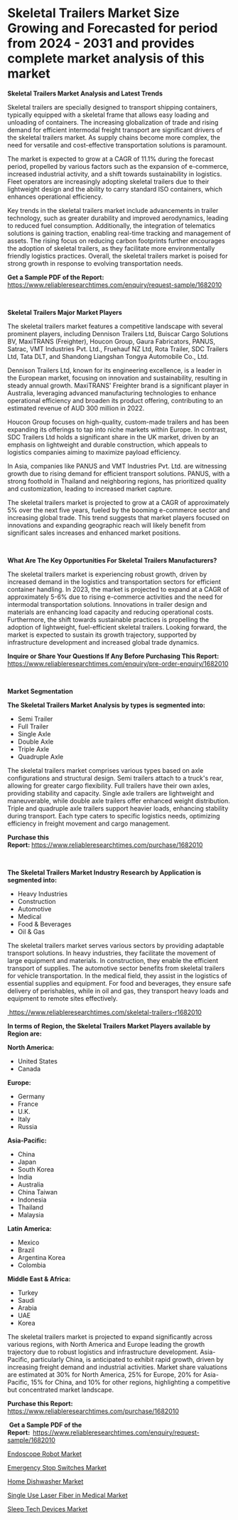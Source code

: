 <p><h1>Skeletal Trailers Market Size Growing and Forecasted for period from 2024 - 2031 and provides complete market analysis of this market</h1></p><p><strong>Skeletal Trailers Market Analysis and Latest Trends</strong></p>
<p><p>Skeletal trailers are specially designed to transport shipping containers, typically equipped with a skeletal frame that allows easy loading and unloading of containers. The increasing globalization of trade and rising demand for efficient intermodal freight transport are significant drivers of the skeletal trailers market. As supply chains become more complex, the need for versatile and cost-effective transportation solutions is paramount.</p><p>The market is expected to grow at a CAGR of 11.1% during the forecast period, propelled by various factors such as the expansion of e-commerce, increased industrial activity, and a shift towards sustainability in logistics. Fleet operators are increasingly adopting skeletal trailers due to their lightweight design and the ability to carry standard ISO containers, which enhances operational efficiency.</p><p>Key trends in the skeletal trailers market include advancements in trailer technology, such as greater durability and improved aerodynamics, leading to reduced fuel consumption. Additionally, the integration of telematics solutions is gaining traction, enabling real-time tracking and management of assets. The rising focus on reducing carbon footprints further encourages the adoption of skeletal trailers, as they facilitate more environmentally friendly logistics practices. Overall, the skeletal trailers market is poised for strong growth in response to evolving transportation needs.</p></p>
<p><strong>Get a Sample PDF of the Report:&nbsp;</strong> <a href="https://www.reliableresearchtimes.com/enquiry/request-sample/1682010?utm_campaign=1266&utm_medium=2&utm_source=Github&utm_content=ia&utm_term=01102024&utm_id=skeletal-trailers">https://www.reliableresearchtimes.com/enquiry/request-sample/1682010</a></p>
<p>&nbsp;</p>
<p><strong>Skeletal Trailers Major Market Players</strong></p>
<p><p>The skeletal trailers market features a competitive landscape with several prominent players, including Dennison Trailers Ltd, Buiscar Cargo Solutions BV, MaxiTRANS (Freighter), Houcon Group, Gaura Fabricators, PANUS, Satrac, VMT Industries Pvt. Ltd., Fruehauf NZ Ltd, Rota Trailer, SDC Trailers Ltd, Tata DLT, and Shandong Liangshan Tongya Automobile Co., Ltd. </p><p>Dennison Trailers Ltd, known for its engineering excellence, is a leader in the European market, focusing on innovation and sustainability, resulting in steady annual growth. MaxiTRANS' Freighter brand is a significant player in Australia, leveraging advanced manufacturing technologies to enhance operational efficiency and broaden its product offering, contributing to an estimated revenue of AUD 300 million in 2022.</p><p>Houcon Group focuses on high-quality, custom-made trailers and has been expanding its offerings to tap into niche markets within Europe. In contrast, SDC Trailers Ltd holds a significant share in the UK market, driven by an emphasis on lightweight and durable construction, which appeals to logistics companies aiming to maximize payload efficiency. </p><p>In Asia, companies like PANUS and VMT Industries Pvt. Ltd. are witnessing growth due to rising demand for efficient transport solutions. PANUS, with a strong foothold in Thailand and neighboring regions, has prioritized quality and customization, leading to increased market capture.</p><p>The skeletal trailers market is projected to grow at a CAGR of approximately 5% over the next five years, fueled by the booming e-commerce sector and increasing global trade. This trend suggests that market players focused on innovations and expanding geographic reach will likely benefit from significant sales increases and enhanced market positions.</p></p>
<p>&nbsp;</p>
<p><strong>What Are The Key Opportunities For Skeletal Trailers Manufacturers?</strong></p>
<p><p>The skeletal trailers market is experiencing robust growth, driven by increased demand in the logistics and transportation sectors for efficient container handling. In 2023, the market is projected to expand at a CAGR of approximately 5-6% due to rising e-commerce activities and the need for intermodal transportation solutions. Innovations in trailer design and materials are enhancing load capacity and reducing operational costs. Furthermore, the shift towards sustainable practices is propelling the adoption of lightweight, fuel-efficient skeletal trailers. Looking forward, the market is expected to sustain its growth trajectory, supported by infrastructure development and increased global trade dynamics.</p></p>
<p><strong>Inquire or Share Your Questions If Any Before Purchasing This Report:</strong> <a href="https://www.reliableresearchtimes.com/enquiry/pre-order-enquiry/1682010?utm_campaign=1266&utm_medium=2&utm_source=Github&utm_content=ia&utm_term=01102024&utm_id=skeletal-trailers">https://www.reliableresearchtimes.com/enquiry/pre-order-enquiry/1682010</a></p>
<p>&nbsp;</p>
<p><strong>Market Segmentation</strong></p>
<p><strong>The Skeletal Trailers Market Analysis by types is segmented into:</strong></p>
<p><ul><li>Semi Trailer</li><li>Full Trailer</li><li>Single Axle</li><li>Double Axle</li><li>Triple Axle</li><li>Quadruple Axle</li></ul></p>
<p><p>The skeletal trailers market comprises various types based on axle configurations and structural design. Semi trailers attach to a truck's rear, allowing for greater cargo flexibility. Full trailers have their own axles, providing stability and capacity. Single axle trailers are lightweight and maneuverable, while double axle trailers offer enhanced weight distribution. Triple and quadruple axle trailers support heavier loads, enhancing stability during transport. Each type caters to specific logistics needs, optimizing efficiency in freight movement and cargo management.</p></p>
<p><strong>Purchase this Report:&nbsp;</strong><a href="https://www.reliableresearchtimes.com/purchase/1682010?utm_campaign=1266&utm_medium=2&utm_source=Github&utm_content=ia&utm_term=01102024&utm_id=skeletal-trailers">https://www.reliableresearchtimes.com/purchase/1682010</a></p>
<p>&nbsp;</p>
<p><strong>The Skeletal Trailers Market Industry Research by Application is segmented into:</strong></p>
<p><ul><li>Heavy Industries</li><li>Construction</li><li>Automotive</li><li>Medical</li><li>Food & Beverages</li><li>Oil & Gas</li></ul></p>
<p><p>The skeletal trailers market serves various sectors by providing adaptable transport solutions. In heavy industries, they facilitate the movement of large equipment and materials. In construction, they enable the efficient transport of supplies. The automotive sector benefits from skeletal trailers for vehicle transportation. In the medical field, they assist in the logistics of essential supplies and equipment. For food and beverages, they ensure safe delivery of perishables, while in oil and gas, they transport heavy loads and equipment to remote sites effectively.</p></p>
<p><a href="https://www.reliableresearchtimes.com/skeletal-trailers-r1682010?utm_campaign=1266&utm_medium=2&utm_source=Github&utm_content=ia&utm_term=01102024&utm_id=skeletal-trailers">&nbsp;https://www.reliableresearchtimes.com/skeletal-trailers-r1682010</a></p>
<p><strong>In terms of Region, the Skeletal Trailers Market Players available by Region are:</strong></p>
<p>
    <p> <strong> North America: </strong>
        <ul>
            <li>United States</li>
            <li>Canada</li>
        </ul>
        </p> 
    <p> <strong> Europe: </strong>
        <ul>
            <li>Germany</li>
            <li>France</li>
            <li>U.K.</li>
            <li>Italy</li>
            <li>Russia</li>
        </ul>
        </p> 
    <p> <strong> Asia-Pacific: </strong>
        <ul>
            <li>China</li>
            <li>Japan</li>
            <li>South Korea</li>
            <li>India</li>
            <li>Australia</li>
            <li>China Taiwan</li>
            <li>Indonesia</li>
            <li>Thailand</li>
            <li>Malaysia</li>
        </ul>
        </p> 
    <p> <strong> Latin America: </strong>
        <ul>
            <li>Mexico</li>
            <li>Brazil</li>
            <li>Argentina Korea</li>
            <li>Colombia</li>
        </ul>
        </p> 
    <p> <strong> Middle East & Africa: </strong>
        <ul>
            <li>Turkey</li>
            <li>Saudi</li>
            <li>Arabia</li>
            <li>UAE</li>
            <li>Korea</li>
        </ul>
    </p>
    </p>
<p><p>The skeletal trailers market is projected to expand significantly across various regions, with North America and Europe leading the growth trajectory due to robust logistics and infrastructure development. Asia-Pacific, particularly China, is anticipated to exhibit rapid growth, driven by increasing freight demand and industrial activities. Market share valuations are estimated at 30% for North America, 25% for Europe, 20% for Asia-Pacific, 15% for China, and 10% for other regions, highlighting a competitive but concentrated market landscape.</p></p>
<p><strong>Purchase this Report: </strong><a href="https://www.reliableresearchtimes.com/purchase/1682010?utm_campaign=1266&utm_medium=2&utm_source=Github&utm_content=ia&utm_term=01102024&utm_id=skeletal-trailers">https://www.reliableresearchtimes.com/purchase/1682010</a></p>
<p>&nbsp;<strong>Get a Sample PDF of the Report:&nbsp;&nbsp;</strong><a href="https://www.reliableresearchtimes.com/enquiry/request-sample/1682010?utm_campaign=1266&utm_medium=2&utm_source=Github&utm_content=ia&utm_term=01102024&utm_id=skeletal-trailers">https://www.reliableresearchtimes.com/enquiry/request-sample/1682010</a></p>
<p><strong></strong></p>
<p><p><a href="https://issuu.com/reportprime-2/docs/endoscope-robot-market-size-2030.pp_436e7d8c254583?utm_campaign=1266&utm_medium=2&utm_source=Github&utm_content=ia&utm_term=01102024&utm_id=skeletal-trailers">Endoscope Robot Market</a></p><p><a href="https://www.linkedin.com/pulse/pioneering-growth-analyzing-global-emergency-stop-switches-market-8zwje?utm_campaign=1266&utm_medium=2&utm_source=Github&utm_content=ia&utm_term=01102024&utm_id=skeletal-trailers">Emergency Stop Switches Market</a></p><p><a href="https://www.linkedin.com/pulse/comprehensive-look-product-type-free-standing-dishwasherfully-vauff?utm_campaign=1266&utm_medium=2&utm_source=Github&utm_content=ia&utm_term=01102024&utm_id=skeletal-trailers">Home Dishwasher Market</a></p><p><a href="https://issuu.com/reportprime-2/docs/single-use-laser-fiber-in-medical-m_da232e855b4b58?utm_campaign=1266&utm_medium=2&utm_source=Github&utm_content=ia&utm_term=01102024&utm_id=skeletal-trailers">Single Use Laser Fiber in Medical Market</a></p><p><a href="https://www.linkedin.com/pulse/sleep-tech-devices-market-size-growing-cagr-76-report-covers-analysis-hmzwe?utm_campaign=1266&utm_medium=2&utm_source=Github&utm_content=ia&utm_term=01102024&utm_id=skeletal-trailers">Sleep Tech Devices Market</a></p></p>